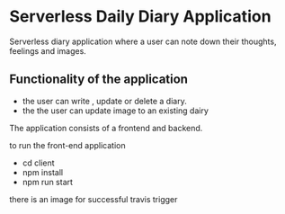 # Serverless Daily Diary Application

Serverless diary application where a user can note down their thoughts, feelings and images.


## Functionality of the application

- the user can write , update or delete a diary.
- the the user can update image to an existing dairy


The application consists of a frontend and backend.

to run the front-end application
- cd client
- npm install
- npm run start 	

there is an image for successful travis trigger 
